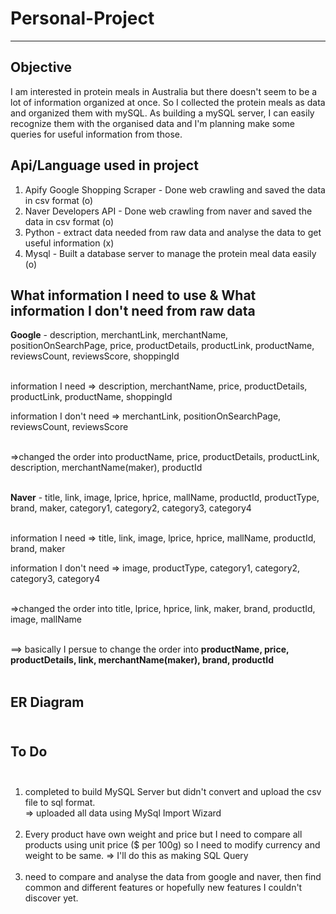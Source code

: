 # Personal-Project

----------------------------

## Objective
I am interested in protein meals in Australia but there doesn't seem to be a lot of information organized at once. So I collected the protein meals as data and organized them with mySQL.
As building a mySQL server, I can easily recognize them with the organised data and I'm planning make some queries for useful information from those.  

## Api/Language used in project

1. Apify Google Shopping Scraper - Done web crawling and saved the data in csv format (o)
2. Naver Developers API - Done web crawling from naver and saved the data in csv format (o)
3. Python - extract data needed from raw data and analyse the data to get useful information (x)
4. Mysql - Built a database server to manage the protein meal data easily (o)


## What information I need to use & What information I don't need from raw data  


**Google** - description, merchantLink, merchantName, positionOnSearchPage, price, productDetails, productLink, productName, reviewsCount, reviewsScore, shoppingId<br/><br/>  

information I need => description, merchantName, price, productDetails, productLink, productName, shoppingId  

information I don't need => merchantLink, positionOnSearchPage, reviewsCount, reviewsScore<br/><br/>  


=>changed the order into productName, price, productDetails, productLink, description, merchantName(maker), productId<br/><br/>


**Naver** - title, link, image, lprice, hprice, mallName, productId, productType, brand, maker, category1, category2, category3, category4  <br/><br/>


information I need</span> => title, link, image, lprice, hprice, mallName, productId, brand, maker  

information I don't need => image, productType, category1, category2, category3, category4<br/><br/>


=>changed the order into title, lprice, hprice, link, maker, brand, productId, image, mallName<br/><br/>  


==> basically I persue to change the order into **productName, price, productDetails, link, merchantName(maker), brand, productId**<br/><br/>

## ER Diagram<br/><br/>

## To Do<br/><br/>

1. completed to build MySQL Server but didn't convert and upload the csv file to sql format.  
  => uploaded all data using MySql Import Wizard<br/><br/>
2. Every product have own weight and price but I need to compare all products using unit price ($ per 100g) so I need to modify currency and weight to be same.
  => I'll do this as making SQL Query<br/><br/>
3. need to compare and analyse the data from google and naver, then find common and different features or hopefully new features I couldn't discover yet.
